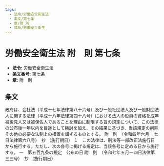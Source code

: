 ```yaml
---
tags:
  - 法令/労働安全衛生法
  - 条文/第七条
  - 章/附_則
  - 体系/労働安全衛生
---
```

# 労働安全衛生法 附　則 第七条

- **法令:** 労働安全衛生法
- **条文番号:** 第七条
- **章:** 附　則

## 条文
政府は、会社法（平成十七年法律第八十六号）及び一般社団法人及び一般財団法人に関する法律（平成十八年法律第四十八号）における法人の役員の資格を成年被後見人又は被保佐人であることを理由に制限する旨の規定について、この法律の公布後一年以内を目途として検討を加え、その結果に基づき、当該規定の削除その他の必要な法制上の措置を講ずるものとする。
附　則　（令和四年六月一七日法律第六八号）　抄
（施行期日）
１　この法律は、刑法等一部改正法施行日から施行する。ただし、次の各号に掲げる規定は、当該各号に定める日から施行する。
一　第五百九条の規定　公布の日
附　則　（令和七年五月一四日法律第三三号）　抄
（施行期日）

